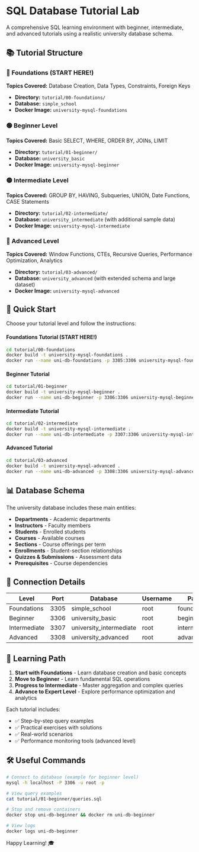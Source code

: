 # SQL Database Tutorial Lab
A comprehensive SQL learning environment with beginner, intermediate, and advanced tutorials using a realistic university database schema.

## 📚 Tutorial Structure

### 🔵 Foundations (START HERE!)
**Topics Covered:** Database Creation, Data Types, Constraints, Foreign Keys
- **Directory:** `tutorial/00-foundations/`
- **Database:** `simple_school`
- **Docker Image:** `university-mysql-foundations`

### 🟢 Beginner Level
**Topics Covered:** Basic SELECT, WHERE, ORDER BY, JOINs, LIMIT
- **Directory:** `tutorial/01-beginner/`
- **Database:** `university_basic`
- **Docker Image:** `university-mysql-beginner`

### 🟡 Intermediate Level  
**Topics Covered:** GROUP BY, HAVING, Subqueries, UNION, Date Functions, CASE Statements
- **Directory:** `tutorial/02-intermediate/`
- **Database:** `university_intermediate` (with additional sample data)
- **Docker Image:** `university-mysql-intermediate`

### 🔴 Advanced Level
**Topics Covered:** Window Functions, CTEs, Recursive Queries, Performance Optimization, Analytics
- **Directory:** `tutorial/03-advanced/`
- **Database:** `university_advanced` (with extended schema and large dataset)
- **Docker Image:** `university-mysql-advanced`

## 🚀 Quick Start

Choose your tutorial level and follow the instructions:

#### Foundations Tutorial (START HERE!)
```bash
cd tutorial/00-foundations
docker build -t university-mysql-foundations .
docker run --name uni-db-foundations -p 3305:3306 university-mysql-foundations
```

#### Beginner Tutorial
```bash
cd tutorial/01-beginner
docker build -t university-mysql-beginner .
docker run --name uni-db-beginner -p 3306:3306 university-mysql-beginner
```

#### Intermediate Tutorial  
```bash
cd tutorial/02-intermediate
docker build -t university-mysql-intermediate .
docker run --name uni-db-intermediate -p 3307:3306 university-mysql-intermediate
```

#### Advanced Tutorial
```bash
cd tutorial/03-advanced
docker build -t university-mysql-advanced .
docker run --name uni-db-advanced -p 3308:3306 university-mysql-advanced
```

## 📊 Database Schema

The university database includes these main entities:
- **Departments** - Academic departments
- **Instructors** - Faculty members  
- **Students** - Enrolled students
- **Courses** - Available courses
- **Sections** - Course offerings per term
- **Enrollments** - Student-section relationships
- **Quizzes & Submissions** - Assessment data
- **Prerequisites** - Course dependencies

## 🔗 Connection Details

| Level | Port | Database | Username | Password |
|-------|------|----------|----------|----------|
| Foundations | 3305 | simple_school | root | foundationspass |
| Beginner | 3306 | university_basic | root | beginnerpass |
| Intermediate | 3307 | university_intermediate | root | intermediatepass |
| Advanced | 3308 | university_advanced | root | advancedpass |

## 📖 Learning Path

1. **Start with Foundations** - Learn database creation and basic concepts
2. **Move to Beginner** - Learn fundamental SQL operations
3. **Progress to Intermediate** - Master aggregation and complex queries  
4. **Advance to Expert Level** - Explore performance optimization and analytics

Each tutorial includes:
- ✅ Step-by-step query examples
- ✅ Practical exercises with solutions
- ✅ Real-world scenarios
- ✅ Performance monitoring tools (advanced level)

## 🛠 Useful Commands

```bash
# Connect to database (example for beginner level)
mysql -h localhost -P 3306 -u root -p

# View query examples
cat tutorial/01-beginner/queries.sql

# Stop and remove containers
docker stop uni-db-beginner && docker rm uni-db-beginner

# View logs
docker logs uni-db-beginner
```

Happy Learning! 🎓
